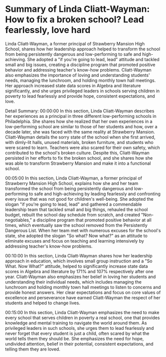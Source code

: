# Summary of Linda Cliatt-Wayman: How to fix a broken school? Lead fearlessly, love hard

Linda Cliatt-Wayman, a former principal of Strawberry Mansion High School, shares how her leadership approach helped to transform the school from being persistently dangerous and low-performing to safe and high-achieving. She adopted a "if you're going to lead, lead" attitude and tackled small and big issues, creating a discipline program that promoted positive behavior and addressing teacher's know-how problems. Cliatt-Wayman also emphasizes the importance of loving and understanding students' needs, managing the lunchroom, and holding monthly town hall meetings. Her approach increased state data scores in Algebra and literature significantly, and she urges privileged leaders in schools serving children in poverty to lead fearlessly and provide hope, consistent expectations, and love.

Detail Summary: 
00:00:00
In this section, Linda Cliatt-Wayman describes her experiences as a principal in three different low-performing schools in Philadelphia. She shares how she realized that her own experiences in a low-performing school are similar to those of her students and how, over a decade later, she was faced with the same reality at Strawberry Mansion. Cliatt-Wayman details the sorry state of the school when she first arrived, with dimly-lit halls, unused materials, broken furniture, and students who were scared to learn. Teachers were also scared for their own safety, which contributed to the school's broken culture. Despite this, Cliatt-Wayman persisted in her efforts to fix the broken school, and she shares how she was able to transform Strawberry Mansion and make it into a functional school.

00:05:00
In this section, Linda Cliatt-Wayman, a former principal of Strawberry Mansion High School, explains how she and her team transformed the school from being persistently dangerous and low-performing to safe and high-achieving by leading fearlessly and confronting every issue that was not good for children's well-being. She adopted the slogan "if you're going to lead, lead" and gathered a commendable leadership team that tackled small and big things, rehauled the school budget, rebuilt the school day schedule from scratch, and created "Non-negotiables," a discipline program that promoted positive behavior at all times, which eventually saw the school removed from the Persistently Dangerous List. When her team met with numerous excuses for the school's state, she adopted the slogan "So what? Now what?" as an attitude to eliminate excuses and focus on teaching and learning intensively by addressing teacher's know-how problems.

00:10:00
In this section, Linda Cliatt-Wayman shares how her leadership approach in education, which involves small group instruction and a "So What. Now What?" attitude, helped to significantly increase state data scores in Algebra and literature by 171% and 107% respectively after one year. Cliatt-Wayman also emphasizes her belief in loving her students and understanding their individual needs, which includes managing the lunchroom and holding monthly town hall meetings to listen to concerns and provide honest answers. Her clear expectations and focus on core values of excellence and perseverance have earned Cliatt-Wayman the respect of her students and helped to change lives.

00:15:00
In this section, Linda Cliatt-Wayman emphasizes the need to make every school that serves children in poverty a real school, one that provides knowledge and mental training to navigate the world around them. As privileged leaders in such schools, she urges them to lead fearlessly and never forget that every student is just a child, often scared by what the world tells them they should be. She emphasizes the need for hope, undivided attention, belief in their potential, consistent expectations, and telling them they are loved.

